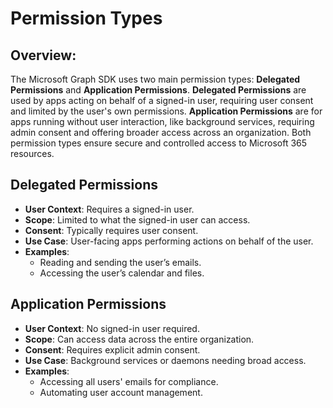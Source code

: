# Permission Types

## Overview:&#x20;

The Microsoft Graph SDK uses two main permission types: **Delegated Permissions** and **Application Permissions**. **Delegated Permissions** are used by apps acting on behalf of a signed-in user, requiring user consent and limited by the user's own permissions. **Application Permissions** are for apps running without user interaction, like background services, requiring admin consent and offering broader access across an organization. Both permission types ensure secure and controlled access to Microsoft 365 resources.

## Delegated Permissions

* **User Context**: Requires a signed-in user.
* **Scope**: Limited to what the signed-in user can access.
* **Consent**: Typically requires user consent.
* **Use Case**: User-facing apps performing actions on behalf of the user.
* **Examples**:
  * Reading and sending the user’s emails.
  * Accessing the user’s calendar and files.

## Application Permissions

* **User Context**: No signed-in user required.
* **Scope**: Can access data across the entire organization.
* **Consent**: Requires explicit admin consent.
* **Use Case**: Background services or daemons needing broad access.
* **Examples**:
  * Accessing all users' emails for compliance.
  * Automating user account management.

